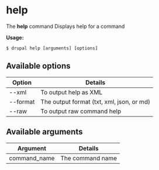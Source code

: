 # help
The **help** command Displays help for a command

**Usage:**
```
$ drupal help [arguments] [options] 
```

## Available options
Option | Details
-------|-------------
--xml | To output help as XML
--format | The output format (txt, xml, json, or md)
--raw | To output raw command help

## Available arguments
Argument | Details
---------|-------------
command_name | The command name
